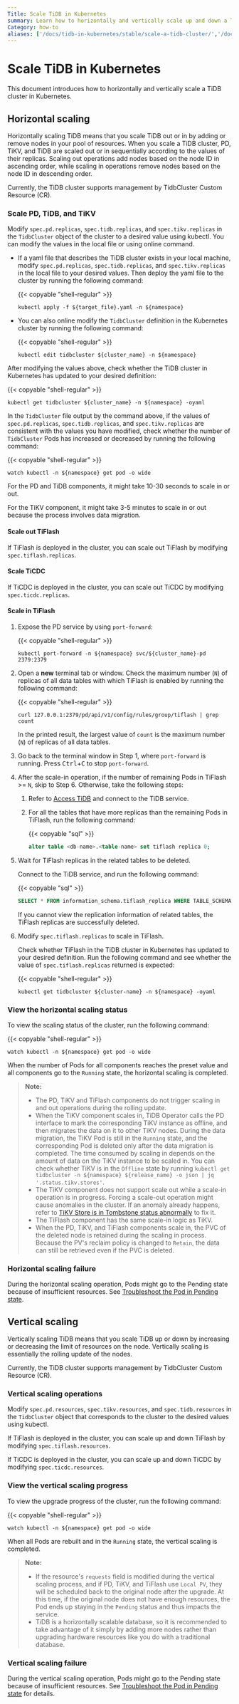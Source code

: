 ```yaml
---
Title: Scale TiDB in Kubernetes
summary: Learn how to horizontally and vertically scale up and down a TiDB cluster in Kubernetes.
Category: how-to
aliases: ['/docs/tidb-in-kubernetes/stable/scale-a-tidb-cluster/','/docs/tidb-in-kubernetes/v1.1/scale-a-tidb-cluster/']
---
```


# Scale TiDB in Kubernetes

This document introduces how to horizontally and vertically scale a TiDB cluster in Kubernetes.

## Horizontal scaling

Horizontally scaling TiDB means that you scale TiDB out or in by adding or remove nodes in your pool of resources. When you scale a TiDB cluster, PD, TiKV, and TiDB are scaled out or in sequentially according to the values of their replicas. Scaling out operations add nodes based on the node ID in ascending order, while scaling in operations remove nodes based on the node ID in descending order.

Currently, the TiDB cluster supports management by TidbCluster Custom Resource (CR).

### Scale PD, TiDB, and TiKV

Modify `spec.pd.replicas`, `spec.tidb.replicas`, and `spec.tikv.replicas` in the `TidbCluster` object of the cluster to a desired value using kubectl. You can modify the values in the local file or using online command.

- If a yaml file that describes the TiDB cluster exists in your local machine, modify `spec.pd.replicas`, `spec.tidb.replicas`, and `spec.tikv.replicas` in the local file to your desired values. Then deploy the yaml file to the cluster by running the following command:

    {{< copyable "shell-regular" >}}

    ```shell
    kubectl apply -f ${target_file}.yaml -n ${namespace}
    ```

- You can also online modify the `TidbCluster` definition in the Kubernetes cluster by running the following command:

    {{< copyable "shell-regular" >}}

    ```shell
    kubectl edit tidbcluster ${cluster_name} -n ${namespace}
    ```

After modifying the values above, check whether the TiDB cluster in Kubernetes has updated to your desired definition:

{{< copyable "shell-regular" >}}

```shell
kubectl get tidbcluster ${cluster_name} -n ${namespace} -oyaml
```

In the `TidbCluster` file output by the command above, if the values of `spec.pd.replicas`, `spec.tidb.replicas`, and `spec.tikv.replicas` are consistent with the values you have modified, check whether the number of `TidbCluster` Pods has increased or decreased by running the following command:

{{< copyable "shell-regular" >}}

```shell
watch kubectl -n ${namespace} get pod -o wide
```

For the PD and TiDB components, it might take 10-30 seconds to scale in or out.

For the TiKV component, it might take 3-5 minutes to scale in or out because the process involves data migration.

#### Scale out TiFlash

If TiFlash is deployed in the cluster, you can scale out TiFlash by modifying `spec.tiflash.replicas`.

#### Scale TiCDC

If TiCDC is deployed in the cluster, you can scale out TiCDC by modifying `spec.ticdc.replicas`.

#### Scale in TiFlash

1. Expose the PD service by using `port-forward`:

    {{< copyable "shell-regular" >}}

    ```shell
    kubectl port-forward -n ${namespace} svc/${cluster_name}-pd 2379:2379
    ```

2. Open a **new** terminal tab or window. Check the maximum number (`N`) of replicas of all data tables with which TiFlash is enabled by running the following command:

    {{< copyable "shell-regular" >}}

    ```shell
    curl 127.0.0.1:2379/pd/api/v1/config/rules/group/tiflash | grep count
    ```

    In the printed result, the largest value of `count` is the maximum number (`N`) of replicas of all data tables.

3. Go back to the terminal window in Step 1, where `port-forward` is running. Press <kbd>Ctrl</kbd>+<kbd>C</kbd> to stop `port-forward`.

4. After the scale-in operation, if the number of remaining Pods in TiFlash >= `N`, skip to Step 6. Otherwise, take the following steps:

    1. Refer to [Access TiDB](access-tidb.md) and connect to the TiDB service.

    2. For all the tables that have more replicas than the remaining Pods in TiFlash, run the following command:

        {{< copyable "sql" >}}

        ```sql
        alter table <db-name>.<table-name> set tiflash replica 0;
        ```

5. Wait for TiFlash replicas in the related tables to be deleted.

    Connect to the TiDB service, and run the following command:

    {{< copyable "sql" >}}

    ```sql
    SELECT * FROM information_schema.tiflash_replica WHERE TABLE_SCHEMA = '<db_name>' and TABLE_NAME = '<table_name>';
    ```

    If you cannot view the replication information of related tables, the TiFlash replicas are successfully deleted.

6. Modify `spec.tiflash.replicas` to scale in TiFlash.

    Check whether TiFlash in the TiDB cluster in Kubernetes has updated to your desired definition. Run the following command and see whether the value of `spec.tiflash.replicas` returned is expected:

    {{< copyable "shell-regular" >}}

    ```shell
    kubectl get tidbcluster ${cluster-name} -n ${namespace} -oyaml
    ```

### View the horizontal scaling status

To view the scaling status of the cluster, run the following command:

{{< copyable "shell-regular" >}}

```shell
watch kubectl -n ${namespace} get pod -o wide
```

When the number of Pods for all components reaches the preset value and all components go to the `Running` state, the horizontal scaling is completed.

> **Note:**
>
> - The PD, TiKV and TiFlash components do not trigger scaling in and out operations during the rolling update.
> - When the TiKV component scales in, TiDB Operator calls the PD interface to mark the corresponding TiKV instance as offline, and then migrates the data on it to other TiKV nodes. During the data migration, the TiKV Pod is still in the `Running` state, and the corresponding Pod is deleted only after the data migration is completed. The time consumed by scaling in depends on the amount of data on the TiKV instance to be scaled in. You can check whether TiKV is in the `Offline` state by running `kubectl get tidbcluster -n ${namespace} ${release_name} -o json | jq '.status.tikv.stores'`.
> - The TiKV component does not support scale out while a scale-in operation is in progress. Forcing a scale-out operation might cause anomalies in the cluster. If an anomaly already happens, refer to [TiKV Store is in Tombstone status abnormally](troubleshoot.md#tikv-store-is-in-tombstone-status-abnormally) to fix it.
> - The TiFlash component has the same scale-in logic as TiKV.
> - When the PD, TiKV, and TiFlash components scale in, the PVC of the deleted node is retained during the scaling in process. Because the PV's reclaim policy is changed to `Retain`, the data can still be retrieved even if the PVC is deleted.

### Horizontal scaling failure

During the horizontal scaling operation, Pods might go to the Pending state because of insufficient resources. See [Troubleshoot the Pod in Pending state](troubleshoot.md#the-pod-is-in-the-pending-state).

## Vertical scaling

Vertically scaling TiDB means that you scale TiDB up or down by increasing or decreasing the limit of resources on the node. Vertically scaling is essentially the rolling update of the nodes.

Currently, the TiDB cluster supports management by TidbCluster Custom Resource (CR).

### Vertical scaling operations

Modify `spec.pd.resources`, `spec.tikv.resources`, and `spec.tidb.resources` in the `TidbCluster` object that corresponds to the cluster to the desired values using kubectl.

If TiFlash is deployed in the cluster, you can scale up and down TiFlash by modifying `spec.tiflash.resources`.

If TiCDC is deployed in the cluster, you can scale up and down TiCDC by modifying `spec.ticdc.resources`.

### View the vertical scaling progress

To view the upgrade progress of the cluster, run the following command:

{{< copyable "shell-regular" >}}

```shell
watch kubectl -n ${namespace} get pod -o wide
```

When all Pods are rebuilt and in the `Running` state, the vertical scaling is completed.

> **Note:**
>
> - If the resource's `requests` field is modified during the vertical scaling process, and if PD, TiKV, and TiFlash use `Local PV`, they will be scheduled back to the original node after the upgrade. At this time, if the original node does not have enough resources, the Pod ends up staying in the `Pending` status and thus impacts the service.
> - TiDB is a horizontally scalable database, so it is recommended to take advantage of it simply by adding more nodes rather than upgrading hardware resources like you do with a traditional database.

### Vertical scaling failure

During the vertical scaling operation, Pods might go to the Pending state because of insufficient resources. See [Troubleshoot the Pod in Pending state](troubleshoot.md#the-pod-is-in-the-pending-state) for details.
